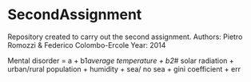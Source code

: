 SecondAssignment
================

Repository created to carry out the second assignment.
Authors: Pietro Romozzi & Federico Colombo-Ercole
Year: 2014

Mental disorder = a + b1*average temperature + b2*# solar radiation + urban/rural population + humidity + sea/ no sea + gini coefficient + err 


